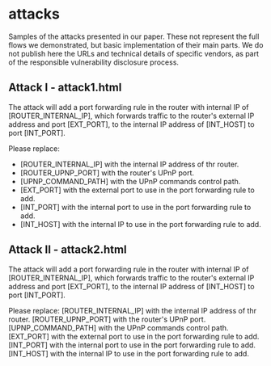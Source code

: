# attacks
Samples of the attacks presented in our paper.
These not represent the full flows we demonstrated, but basic implementation of their main parts.
We do not publish here the URLs and technical details of specific vendors, as part of the responsible vulnerability disclosure process.

## Attack I - attack1.html

The attack will add a port forwarding rule in the router with internal IP of [ROUTER_INTERNAL_IP], which forwards traffic to the router's external IP address and port [EXT_PORT], to the internal IP address of [INT_HOST] to port [INT_PORT].

Please replace:
* [ROUTER_INTERNAL_IP] with the internal IP address of thr router.
* [ROUTER_UPNP_PORT] with the router's UPnP port.
* [UPNP_COMMAND_PATH] with the UPnP commands control path.
* [EXT_PORT] with the external port to use in the port forwarding rule to add.
* [INT_PORT] with the internal port to use in the port forwarding rule to add.
* [INT_HOST] with the internal IP to use in the port forwarding rule to add.

## Attack II - attack2.html

The attack will add a port forwarding rule in the router with internal IP of [ROUTER_INTERNAL_IP], which forwards traffic to the router's external IP address and port [EXT_PORT], to the internal IP address of [INT_HOST] to port [INT_PORT].

Please replace:
[ROUTER_INTERNAL_IP] with the internal IP address of thr router.
[ROUTER_UPNP_PORT] with the router's UPnP port.
[UPNP_COMMAND_PATH] with the UPnP commands control path.
[EXT_PORT] with the external port to use in the port forwarding rule to add.
[INT_PORT] with the internal port to use in the port forwarding rule to add.
[INT_HOST] with the internal IP to use in the port forwarding rule to add.

 
